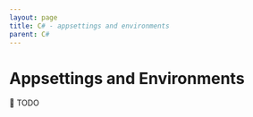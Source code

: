 ```yaml
---
layout: page
title: C# - appsettings and environments
parent: C#
---
```


# Appsettings and Environments

🚧 TODO